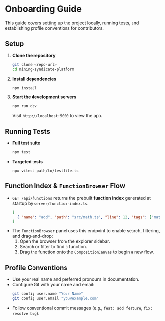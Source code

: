 # Onboarding Guide

This guide covers setting up the project locally, running tests, and establishing profile conventions for contributors.

## Setup

1. **Clone the repository**
   ```bash
   git clone <repo-url>
   cd mining-syndicate-platform
   ```
2. **Install dependencies**
   ```bash
   npm install
   ```
3. **Start the development servers**
   ```bash
   npm run dev
   ```
   Visit `http://localhost:5000` to view the app.

## Running Tests

- **Full test suite**
  ```bash
  npm test
  ```
- **Targeted tests**
  ```bash
  npx vitest path/to/testfile.ts
  ```

## Function Index & `FunctionBrowser` Flow

- `GET /api/functions` returns the prebuilt **function index** generated at startup by `server/function-index.ts`.
  ```json
  [
    { "name": "add", "path": "src/math.ts", "line": 12, "tags": ["math"] }
  ]
  ```
- The `FunctionBrowser` panel uses this endpoint to enable search, filtering, and drag-and-drop:
  1. Open the browser from the explorer sidebar.
  2. Search or filter to find a function.
  3. Drag the function onto the `CompositionCanvas` to begin a new flow.

## Profile Conventions

- Use your real name and preferred pronouns in documentation.
- Configure Git with your name and email:
  ```bash
  git config user.name "Your Name"
  git config user.email "you@example.com"
  ```
- Follow conventional commit messages (e.g., `feat: add feature`, `fix: resolve bug`).

